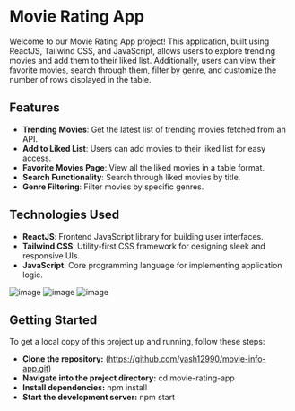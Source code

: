 # Movie Rating App

Welcome to our Movie Rating App project! This application, built using ReactJS, Tailwind CSS, and JavaScript, allows users to explore trending movies and add them to their liked list. Additionally, users can view their favorite movies, search through them, filter by genre, and customize the number of rows displayed in the table.

## Features

- **Trending Movies**: Get the latest list of trending movies fetched from an API.
- **Add to Liked List**: Users can add movies to their liked list for easy access.
- **Favorite Movies Page**: View all the liked movies in a table format.
- **Search Functionality**: Search through liked movies by title.
- **Genre Filtering**: Filter movies by specific genres.

## Technologies Used

- **ReactJS**: Frontend JavaScript library for building user interfaces.
- **Tailwind CSS**: Utility-first CSS framework for designing sleek and responsive UIs.
- **JavaScript**: Core programming language for implementing application logic.

![image](https://github.com/yash12990/movie-info-app/assets/115996776/1ad85279-ad9a-4214-a69a-de711e408df7)
![image](https://github.com/yash12990/movie-info-app/assets/115996776/124aa254-962f-4ad3-9d4e-9697fdb7355a)
![image](https://github.com/yash12990/movie-info-app/assets/115996776/f802609c-1f65-4c87-8e4b-1a0e815beacb)


## Getting Started

To get a local copy of this project up and running, follow these steps:

- **Clone the repository:** (https://github.com/yash12990/movie-info-app.git)
- **Navigate into the project directory:** cd movie-rating-app
- **Install dependencies:** npm install
- **Start the development server:** npm start
